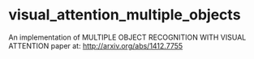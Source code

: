 # visual_attention_multiple_objects
An implementation of MULTIPLE OBJECT RECOGNITION WITH VISUAL ATTENTION paper at: http://arxiv.org/abs/1412.7755
